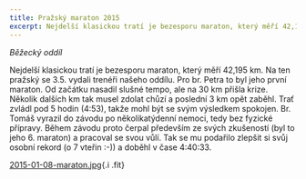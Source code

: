 ```yaml
---
title: Pražský maraton 2015
excerpt: Nejdelší klasickou tratí je bezesporu maraton, který měří 42,195 km. Na ten pražský se 3.5. vydali trenéři našeho oddílu.
---
```


_Běžecký oddíl_

Nejdelší klasickou tratí je bezesporu maraton, který měří 42,195 km. Na ten pražský se 3.5. vydali trenéři našeho oddílu. Pro br. Petra to byl jeho první maraton. Od začátku nasadil slušné tempo, ale na 30 km přišla krize. Několik dalších km tak musel zdolat chůzí a poslední 3 km opět zaběhl. Trať zvládl pod 5 hodin (4:53), takže mohl být se svým výsledkem spokojen. Br. Tomáš vyrazil do závodu po několikatýdenní nemoci, tedy bez fyzické přípravy. Během závodu proto čerpal především ze svých zkušeností (byl to jeho 6. maraton) a pracoval se svou vůlí. Tak se mu podařilo zlepšit si svůj osobní rekord (o 7 vteřin :-)) a doběhl v čase 4:40:33.

[2015-01-08-maraton.jpg](/images/2015-01-08-maraton.jpg){.i .fit}
